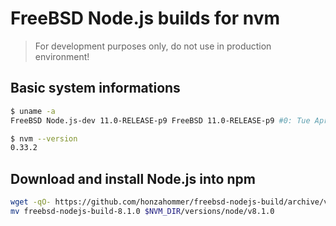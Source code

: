 # FreeBSD Node.js builds for nvm
> For development purposes only, do not use in production environment!


## Basic system informations

```sh
$ uname -a
FreeBSD Node.js-dev 11.0-RELEASE-p9 FreeBSD 11.0-RELEASE-p9 #0: Tue Apr 11 08:48:40 UTC 2017     
```

```sh
$ nvm --version
0.33.2
```


## Download and install Node.js into npm

```sh
wget -qO- https://github.com/honzahommer/freebsd-nodejs-build/archive/v8.1.0.zip | tar -xvzf -C pretty_name -
mv freebsd-nodejs-build-8.1.0 $NVM_DIR/versions/node/v8.1.0
```
